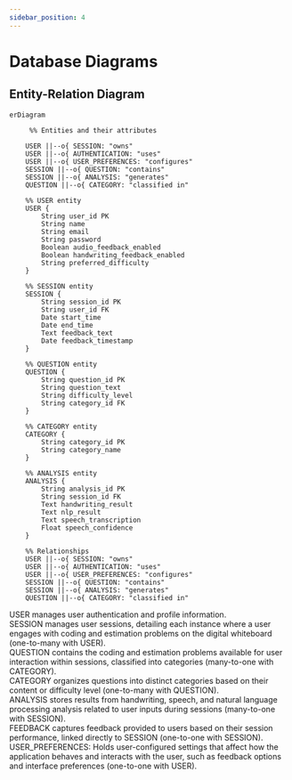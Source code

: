 ```yaml
---
sidebar_position: 4
---
```


# Database Diagrams
## Entity-Relation Diagram
```mermaid
erDiagram

     %% Entities and their attributes

    USER ||--o{ SESSION: "owns"
    USER ||--o{ AUTHENTICATION: "uses"
    USER ||--o{ USER_PREFERENCES: "configures"
    SESSION ||--o{ QUESTION: "contains"
    SESSION ||--o{ ANALYSIS: "generates"
    QUESTION ||--o{ CATEGORY: "classified in"

    %% USER entity
    USER {
        String user_id PK
        String name
        String email
        String password
        Boolean audio_feedback_enabled
        Boolean handwriting_feedback_enabled
        String preferred_difficulty
    }

    %% SESSION entity
    SESSION {
        String session_id PK
        String user_id FK
        Date start_time
        Date end_time
        Text feedback_text
        Date feedback_timestamp
    }

    %% QUESTION entity
    QUESTION {
        String question_id PK
        String question_text
        String difficulty_level
        String category_id FK
    }

    %% CATEGORY entity
    CATEGORY {
        String category_id PK
        String category_name
    }

    %% ANALYSIS entity
    ANALYSIS {
        String analysis_id PK
        String session_id FK
        Text handwriting_result
        Text nlp_result
        Text speech_transcription
        Float speech_confidence
    }

    %% Relationships
    USER ||--o{ SESSION: "owns"
    USER ||--o{ AUTHENTICATION: "uses"
    USER ||--o{ USER_PREFERENCES: "configures"
    SESSION ||--o{ QUESTION: "contains"
    SESSION ||--o{ ANALYSIS: "generates"
    QUESTION ||--o{ CATEGORY: "classified in"
```
USER manages user authentication and profile information.</br>
SESSION manages user sessions, detailing each instance where a user engages with coding and estimation problems on the digital whiteboard (one-to-many with USER). </br>
QUESTION contains the coding and estimation problems available for user interaction within sessions, classified into categories (many-to-one with CATEGORY). </br>
CATEGORY organizes questions into distinct categories based on their content or difficulty level (one-to-many with QUESTION). </br>
ANALYSIS stores results from handwriting, speech, and natural language processing analysis related to user inputs during sessions (many-to-one with SESSION). </br>
FEEDBACK captures feedback provided to users based on their session performance, linked directly to SESSION (one-to-one with SESSION). </br>
USER_PREFERENCES: Holds user-configured settings that affect how the application behaves and interacts with the user, such as feedback options and interface preferences (one-to-one with USER).
